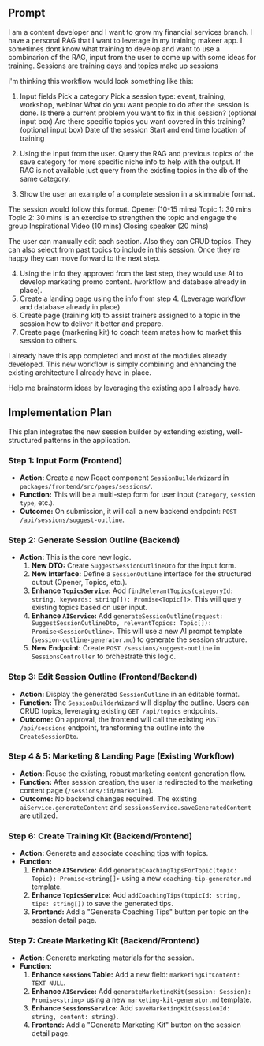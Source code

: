 ## Prompt

I am a content developer and I want to grow my financial services branch. I have a personal RAG that I want to leverage in my training makeer app. I sometimes dont know what training to develop and want to use a combinarion of the RAG, input from the user to come up with some ideas for training. Sessions are training days and topics make up sessions

I'm thinking this workflow would look something like this:

1) Input fields
    Pick a category
    Pick a session type: event, training, workshop, webinar
    What do you want people to do after the session is done.
    Is there a current problem you want to fix in this session? (optional input box)
    Are there specific topics you want covered in this training? (optional input box)
    Date of the session
    Start and end time
    location of training

2) Using the input from the user. Query the RAG and previous topics of the save category for more specific niche info to help with the output. If RAG is not available just query from the existing topics in the db of the same category.

3) Show the user an example of a complete session in a skimmable format. 

The session would follow this format.
Opener (10-15 mins)
Topic 1: 30 mins
Topic 2: 30 mins is an exercise to strengthen the topic and engage the group
Inspirational Video (10 mins)
Closing speaker (20 mins)

The user can manually edit each section. Also they can CRUD topics. They can also select from past topics to include in this session. Once they're happy they can move forward to the next step.

4) Using the info they approved from the last step, they would use AI to develop marketing promo content. (workflow and database already in place). 
5) Create a landing page using the info from step 4. (Leverage workflow and database already in place)
6) Create page (training kit) to assist trainers assigned to a topic in the session how to deliver it better and prepare.
7) Create page (markering kit) to coach team mates how to market this session to others.

I already have this app completed and most of the modules already developed. This new workflow is simply combining and enhancing the existing architecture I already have in place.

Help me brainstorm ideas by leveraging the existing app I already have.

## Implementation Plan

This plan integrates the new session builder by extending existing, well-structured patterns in the application.

### Step 1: Input Form (Frontend)

*   **Action:** Create a new React component `SessionBuilderWizard` in `packages/frontend/src/pages/sessions/`.
*   **Function:** This will be a multi-step form for user input (`category`, `session type`, etc.).
*   **Outcome:** On submission, it will call a new backend endpoint: `POST /api/sessions/suggest-outline`.

### Step 2: Generate Session Outline (Backend)

*   **Action:** This is the core new logic.
    1.  **New DTO:** Create `SuggestSessionOutlineDto` for the input form.
    2.  **New Interface:** Define a `SessionOutline` interface for the structured output (Opener, Topics, etc.).
    3.  **Enhance `TopicsService`:** Add `findRelevantTopics(categoryId: string, keywords: string[]): Promise<Topic[]>`. This will query existing topics based on user input.
    4.  **Enhance `AIService`:** Add `generateSessionOutline(request: SuggestSessionOutlineDto, relevantTopics: Topic[]): Promise<SessionOutline>`. This will use a new AI prompt template (`session-outline-generator.md`) to generate the session structure.
    5.  **New Endpoint:** Create `POST /sessions/suggest-outline` in `SessionsController` to orchestrate this logic.

### Step 3: Edit Session Outline (Frontend/Backend)

*   **Action:** Display the generated `SessionOutline` in an editable format.
*   **Function:** The `SessionBuilderWizard` will display the outline. Users can CRUD topics, leveraging existing `GET /api/topics` endpoints.
*   **Outcome:** On approval, the frontend will call the existing `POST /api/sessions` endpoint, transforming the outline into the `CreateSessionDto`.

### Step 4 & 5: Marketing & Landing Page (Existing Workflow)

*   **Action:** Reuse the existing, robust marketing content generation flow.
*   **Function:** After session creation, the user is redirected to the marketing content page (`/sessions/:id/marketing`).
*   **Outcome:** No backend changes required. The existing `aiService.generateContent` and `sessionsService.saveGeneratedContent` are utilized.

### Step 6: Create Training Kit (Backend/Frontend)

*   **Action:** Generate and associate coaching tips with topics.
*   **Function:**
    1.  **Enhance `AIService`:** Add `generateCoachingTipsForTopic(topic: Topic): Promise<string[]>` using a new `coaching-tip-generator.md` template.
    2.  **Enhance `TopicsService`:** Add `addCoachingTips(topicId: string, tips: string[])` to save the generated tips.
    3.  **Frontend:** Add a "Generate Coaching Tips" button per topic on the session detail page.

### Step 7: Create Marketing Kit (Backend/Frontend)

*   **Action:** Generate marketing materials for the session.
*   **Function:**
    1.  **Enhance `sessions` Table:** Add a new field: `marketingKitContent: TEXT NULL`.
    2.  **Enhance `AIService`:** Add `generateMarketingKit(session: Session): Promise<string>` using a new `marketing-kit-generator.md` template.
    3.  **Enhance `SessionsService`:** Add `saveMarketingKit(sessionId: string, content: string)`.
    4.  **Frontend:** Add a "Generate Marketing Kit" button on the session detail page.